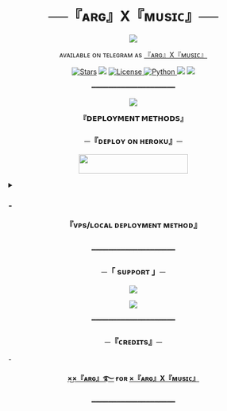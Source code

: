 <h1 align="center">
    ──『ᴀʀɢ』X『ᴍᴜsɪᴄ』──
</h1>

<p align="center">
  <img src="https://te.legra.ph/file/1f070ea3147e2a3ef44e4.jpg">
</p>

<p align="center">ᴀᴠᴀɪʟᴀʙʟᴇ ᴏɴ ᴛᴇʟᴇɢʀᴀᴍ ᴀs <a href="https://t.me/argXmusic_bot" target="_blank">『ᴀʀɢ』X『ᴍᴜsɪᴄ』</a></p>

<p align="center">
<a href="https://github.com/SaeedGoraya/OliviaMusicRoBot/stargazers"><img src="https://img.shields.io/github/stars/SaeedGoraya/OliviaMusicRoBot?color=black&logo=github&logoColor=black&style=for-the-badge" alt="Stars" /></a>
<a href="https://github.com/SaeedGoraya/OliviaMusicRoBot/network/members"> <img src="https://img.shields.io/github/forks/SaeedGoraya/OliviaMusicRoBot?color=black&logo=github&logoColor=black&style=for-the-badge" /></a>
<a href="https://github.com/SaeedGoraya/OliviaMusicRoBot/blob/master/LICENSE"> <img src="https://img.shields.io/badge/License-MIT-blueviolet?style=for-the-badge" alt="License" /> </a>
<a href="https://www.python.org/"> <img src="https://img.shields.io/badge/Written%20in-Python-skyblue?style=for-the-badge&logo=python" alt="Python" /> </a>
<a href="https://pypi.org/project/Pyrogram/"> <img src="https://img.shields.io/pypi/v/pyrogram?color=white&label=pyrogram&logo=python&logoColor=blue&style=for-the-badge" /></a>
<a href="https://github.com/SaeedGoraya/OliviaMusicRoBot/commits/SaeedGoraya"> <img src="https://img.shields.io/github/last-commit/SaeedGoraya/OliviaMusicRoBot?color=black&logo=github&logoColor=black&style=for-the-badge" /></a>
</p>

<p align="center">━━━━━━━━━━━━━━━━━━━━</p>

<p align="center">
  <img src="https://telegra.ph/file/5c2babbf5aee1826ed258.jpg">
</p>

<p align="center">
<b>『𝗗𝗘𝗣𝗟𝗢𝗬𝗠𝗘𝗡𝗧 𝗠𝗘𝗧𝗛𝗢𝗗𝗦』</b>
</p>

<h3 align="center">
    ─『ᴅᴇᴩʟᴏʏ ᴏɴ ʜᴇʀᴏᴋᴜ』─
</h3>

<p align="center"><a href="https://dashboard.heroku.com/new?template=https://github.com/aayush-raj-gupta/ARG-X-MUSIC.git"> <img src="https://img.shields.io/badge/Deploy%20On%20Heroku-black?style=for-the-badge&logo=heroku" width="220" height="38.45"/></a></p>

<details>
<summary><h3>
- <p align="center"><b>『ᴠᴘs/ʟᴏᴄᴀʟ ᴅᴇᴘʟᴏʏᴍᴇɴᴛ ᴍᴇᴛʜᴏᴅ』</b>
</h3></summary></p>

- Get your [Necessary Variables](https://github.com/aayush-raj-gupta/ARG-X-MUSIC/blob/master/sample.env)
- Upgrade and Update by :
`sudo apt-get update && sudo apt-get upgrade -y`
- Install required packages by :
`sudo apt-get install python3-pip ffmpeg -y`
- Install pip by :
`sudo pip3 install -U pip`
- Install node by :
`curl -fssL https://deb.nodesource.com/setup_18.x | sudo -E bash - && sudo apt-get install nodejs -y && npm i -g npm`
- Clone the repository by :
`git clone https://github.com/aayush-raj-gupta/ARG-X-MUSIC && cd ARGMusic`
- Install requirements by :
`pip3 install -U -r requirements.txt`
- Fill your variables in the env by :
`vi sample.env`<br>
Press `I` on the keyboard for editing env<br>
Press `Ctrl+C` when you're done with editing env and `:wq` to save the env<br>
- Rename the env file by :
`mv sample.env .env`
- Install tmux to keep running your bot when you close the terminal by :
`sudo apt install tmux && tmux`
- Finally run the bot by :
`bash arg`
- For getting out from tmux session<br>
Press `Ctrl+b` and then `d`

</details>

<p align="center">━━━━━━━━━━━━━━━━━━━━</p>
<h3 align="center">
    ─「 sᴜᴩᴩᴏʀᴛ 」─
</h3>

<p align="center">
<a href="https://telegram.me/arg_chats"><img src="https://img.shields.io/badge/-Support%20Group-blue.svg?style=for-the-badge&logo=Telegram"></a>
</p>
<p align="center">
<a href="https://t.me/DevilBotz_Official"><img src="https://img.shields.io/badge/-Support%20Channel-blue.svg?style=for-the-badge&logo=Telegram"></a>
</p>

<p align="center">━━━━━━━━━━━━━━━━━━━━</p>

<h3 align="center">
    ─『ᴄʀᴇᴅɪᴛs』─
</h3>
- <p align="center"><b><a href="https://github.com/aayush-raj-gupta" target="_blank">×͜×『ᴀʀɢ』࿐</a>  ғᴏʀ  <a href="https://github.com/aayush-raj-gupta/ARG-X-MUSIC" target="_blank">×『ᴀʀɢ』X『ᴍᴜsɪᴄ』</a> </b></p>
<p align="center">━━━━━━━━━━━━━━━━━━━━</p>
